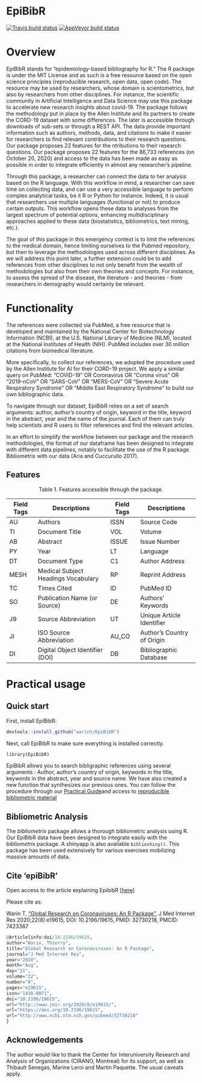 
<!-- README.md is generated from README.Rmd. Please edit that file -->

# EpiBibR

<!-- badges: start -->

[![Travis build
status](https://travis-ci.org/warint/EpiBibR.svg?branch=master)](https://travis-ci.org/warint/EpiBibR)
[![AppVeyor build
status](https://ci.appveyor.com/api/projects/status/github/warint/EpiBibR?branch=master&svg=true)](https://ci.appveyor.com/project/warint/EpiBibR)
<!-- badges: end -->

# Overview

EpiBibR stands for “epidemiology-based bibliography for R.” The R
package is under the MIT License and as such is a free resource based on
the open science principles (reproducible research, open data, open
code). The resource may be used by researchers, whose domain is
scientometrics, but also by researchers from other disciplines. For
instance, the scientific community in Artificial Intelligence and Data
Science may use this package to accelerate new research insights about
covid-19. The package follows the methodology put in place by the Allen
Institute and its partners to create the CORD-19 dataset with some
differences. The later is accessible through downloads of sub-sets or
through a REST API. The data provide important information such as
authors, methods, data, and citations to make it easier for researchers
to find relevant contributions to their research questions. Our package
proposes 22 features for the ntributions to their research questions.
Our package proposes 22 features for the 86,733 references (on October
20, 2020) and access to the data has been made as easy as possible in
order to integrate efficiently in almost any researcher’s pipeline.

Through this package, a researcher can connect the data to her analysis
based on the R language. With this workflow in mind, a researcher can
save time on collecting data, and can use a very accessible language to
perform complex analytical tasks, be it R or Python for instance.
Indeed, it is usual that researchers use multiple languages (functional
or not) to produce certain outputs. This workflow opens these data to
analyses from the largest spectrum of potential options, enhancing
multidisciplinary approaches applied to these data (biostatistics,
bibliometrics, text mining, etc.).

The goal of this package in this emergency context is to limit the
references to the medical domain, hence limiting ourselves to the Pubmed
repository, but then to leverage the methodologies used across different
disciplines. As we will address this point later, a further extension
could be to add references from other disciplines to not only benefit
from the wealth of methodologies but also from their own theories and
concepts. For instance, to assess the spread of the disease, the
literature - and theories - from researchers in demography would
certainly be relevant.

# Functionality

The references were collected via PubMed, a free resource that is
developed and maintained by the National Center for Biotechnology
Information (NCBI), at the U.S. National Library of Medicine (NLM),
located at the National Institutes of Health (NIH). PubMed includes over
30 million citations from biomedical literature.

More specifically, to collect our references, we adopted the procedure
used by the Allen Institute for AI for their CORD-19 project. We apply a
similar query on PubMed: “COVID-19” OR Coronavirus OR “Corona virus” OR
“2019-nCoV” OR “SARS-CoV” OR “MERS-CoV” OR “Severe Acute Respiratory
Syndrome” OR “Middle East Respiratory Syndrome” to build our own
bibliographic data.

To navigate through our dataset, EpiBibR relies on a set of search
arguments: author, author’s country of origin, keyword in the title,
keyword in the abstract, year and the name of the journal. Each of them
can truly help scientists and R users to filter references and find the
relevant articles.

In an effort to simplify the workflow between our package and the
research methodologies, the format of our dataframe has been designed to
integrate with different data pipelines, notably to facilitate the use
of the R package Bibliometrix with our data (Aria and Cuccurullo 2017).

## Features

<center>

Table 1. Features accessible through the package.

</center>

| Field Tags | Descriptions                        | Field Tags | Descriptions               |
| ---------- | ----------------------------------- | ---------- | -------------------------- |
| AU         | Authors                             | ISSN       | Source Code                |
| TI         | Document Title                      | VOL        | Volume                     |
| AB         | Abstract                            | ISSUE      | Issue Number               |
| PY         | Year                                | LT         | Language                   |
| DT         | Document Type                       | C1         | Author Address             |
| MESH       | Medical Subject Headings Vocabulary | RP         | Reprint Address            |
| TC         | Times Cited                         | ID         | PubMed ID                  |
| SO         | Publication Name (or Source)        | DE         | Authors’ Keywords          |
| J9         | Source Abbreviation                 | UT         | Unique Article Identifier  |
| JI         | ISO Source Abbreviation             | AU\_CO     | Author’s Country of Origin |
| DI         | Digital Object Identifier (DOI)     | DB         | Bibliographic Database     |

# Practical usage

## Quick start

First, install EpiBibR:

``` r
devtools::install_github("warint/EpiBibR")
```

Next, call EpiBibR to make sure everything is installed correctly.

``` r
library(EpiBibR)
```

EpiBibR allows you to search bibligraphic references using several
arguments : Author, author’s country of origin, keywords in the title,
keywords in the abstract, year and source name. We have also created a
new function that synthesizes our previous ones. You can follow the
procedure through our [Practical
Guide](https://warint.github.io/EpiBibR/articles/vignette.html)and
access to [reproducible bibliometric
material](https://warint.github.io/EpiBibR/articles/reproducibleMaterial.html)

## Bibliometric Analysis

The *bibliometrix* package allows a thorough bibliometric analysis using
R. Our EpiBibR data have been designed to integrate easily with the
*bibliometrix* package. A shinyapp is also available `biblioshiny()`.
This package has been used extensively for various exercises mobilizing
massive amounts of data.

## Cite ‘epiBibR’

Open access to the article explaining EpibibR
\[[here](https://www.jmir.org/2020/8/e19615/)\]

Please cite as:

Warin T, [“Global Research on Coronaviruses: An R
Package”](https://www.jmir.org/2020/8/e19615/), J Med Internet Res
2020;22(8):e19615, DOI: 10.2196/19615, PMID: 32730218, PMCID: 7423387

``` r
@Article{info:doi/10.2196/19615,
author="Warin, Thierry",
title="Global Research on Coronaviruses: An R Package",
journal="J Med Internet Res",
year="2020",
month="Aug",
day="11",
volume="22",
number="8",
pages="e19615",
issn="1438-8871",
doi="10.2196/19615",
url="http://www.jmir.org/2020/8/e19615/",
url="https://doi.org/10.2196/19615",
url="http://www.ncbi.nlm.nih.gov/pubmed/32730218"
}
```

## Acknowledgements

The author would like to thank the Center for Interuniversity Research
and Analysis of Organizations (CIRANO, Montreal) for its support, as
well as Thibault Senegas, Marine Leroi and Martin Paquette. The usual
caveats apply.
